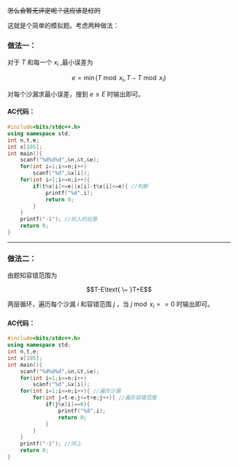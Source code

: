 ~~怎么会暂无评定呢？这应该是红的~~

这就是个简单的模拟题。考虑两种做法：

### 做法一：
对于 $T$ 和每一个 $x_i$ ,最小误差为

$$e=\min(T \bmod x_i,T-T \bmod x_i)$$

对每个沙漏求最小误差，搜到 $e \leq E$ 时输出即可。

#### AC代码：
```cpp
#include<bits/stdc++.h>
using namespace std;
int n,t,e;
int x[105];
int main(){
    scanf("%d%d%d",&n,&t,&e);
    for(int i=1;i<=n;i++)
        scanf("%d",&x[i]);
    for(int i=1;i<=n;i++){
        if(t%x[i]<=e||x[i]-t%x[i]<=e){ //判断
            printf("%d",i);
            return 0;
        }
    }
    printf("-1"); //坑人的玩意
    return 0;
}
```
 ------------
### 做法二：
由题知容错范围为

$$T-E\text{ \~ }T+E$$

两层循环，遍历每个沙漏 $i$ 和容错范围 $j$ ，当 $j \bmod x_i==0$ 时输出即可。

#### AC代码：
```cpp
#include<bits/stdc++.h>
using namespace std;
int n,t,e;
int x[105];
int main(){
    scanf("%d%d%d",&n,&t,&e);
    for(int i=1;i<=n;i++)
        scanf("%d",&x[i]);
    for(int i=1;i<=n;i++){ //遍历沙漏
        for(int j=t-e;j<=t+e;j++){ //遍历容错范围
            if(j%x[i]==0){
                printf("%d",i);
                return 0;
            }
        }
    }
    printf("-1"); //同上
    return 0;
}

```
